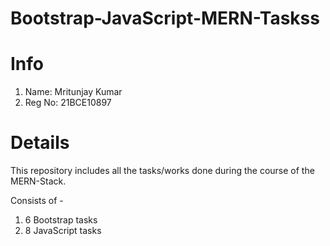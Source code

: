 # Bootstrap-JavaScript-MERN-Taskss
# Info
1) Name: Mritunjay Kumar
2) Reg No: 21BCE10897


# Details
This repository includes all the tasks/works done during the course of the MERN-Stack.

Consists of - 
1) 6 Bootstrap tasks
2) 8 JavaScript tasks
